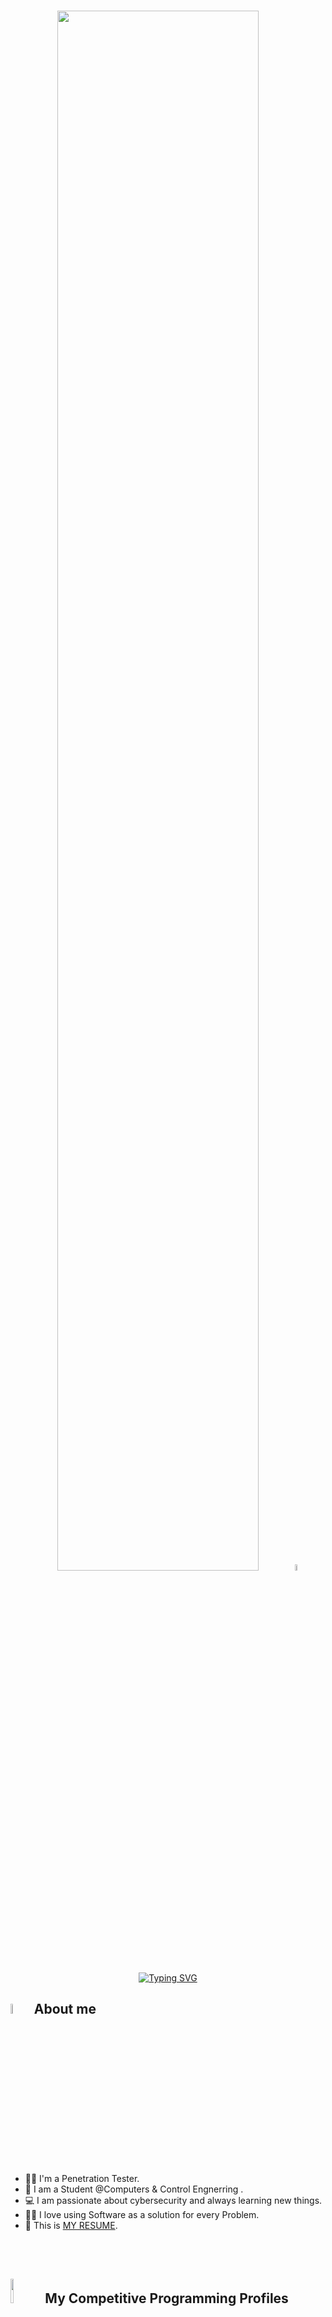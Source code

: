 <h1 align="center"><img src="https://i.postimg.cc/YSVCgVGC/Hi-I-m-Ziad-Mohamed-1.gif" width="80%"> <img src="https://media.giphy.com/media/hvRJCLFzcasrR4ia7z/giphy.gif" width="5%"></h1>


<p align="center">
  <a href="https://git.io/typing-svg"><img src="https://readme-typing-svg.demolab.com?font=Fira+Code&pause=1000&color=D2A306&center=true&vCenter=true&random=false&width=600&lines=I+am+Penetration+Tester+%40DEPI;2nd+Place+at+IEEE+Egypt+AP-S+%2F+MTT-S+Joint+Chapter;3rd+Place+at+Orange+Digital+Center;Winner+at+NASA+Space+Apps+Cairo;Always+learning+new+things;Using+Software+as+a+solution+for+every+Problem" alt="Typing SVG" /></a>


</p>

## <img src = "https://i.pinimg.com/originals/3f/7e/4e/3f7e4eff7c96e9fe4b8b4b1ff3f7bdb5.gif" width = 6.5%> About me

<!-- <img align="right" src="https://i.postimg.cc/VNb8yNvz/Brown-UI-Frame-Types-of-Quadrilaterals-Who-am-I-Game-Presentation-3.png" width=20%> -->

- 👨‍💻 I'm a Penetration Tester.
- :school: I am a Student @Computers & Control Engnerring .
- :computer: I am passionate about cybersecurity and always learning new things.
- ✍🏻 I love using Software as a solution for every Problem.
- :thinking: This is [MY RESUME](https://drive.google.com/file/d/1eU5wDk_DQVDH2NpAKMmVX4JIakW_7HnM/view?usp=sharing).
<be>


<br><br>
## <img src="https://media4.giphy.com/media/dMLmQfCO7lCA2gX3tw/giphy.gif?cid=ecf05e47ak6mwfu812269zzr8ydv529109qzpb8rszwnja9e&rid=giphy.gif&ct=s" width=10%> My Competitive Programming Profiles

<div align="center" width="100%">
  <a href="https://www.spaceappschallenge.org/"><img src="https://i.postimg.cc/jjYfNLG1/space-apps-cairo-7m-Te-Oti-width-500.jpg" alt="Nasa Space Apps Cairo" width="8%"/></a>
  &emsp; 
  <a href="https://r8.ieee.org/egypt-apmtt/?fbclid=IwY2xjawHMGgxleHRuA2FlbQIxMAABHSsD17TOzmKFqQo8zYZ5dujbIknrzdXV2_hCaTbM642VCJYsWUWFVA3csQ_aem_HLduMsbZR_M_8Ll611aYvg"><img src="https://i.postimg.cc/2j9BGHsh/My-Chapter-Logo-1.png" alt="IEEE Egypt AP-S / MTT-S Joint Chapter " width="12%"/></a>
  &emsp;
  <a href="https://www.orangedigitalcenters.com/country/EG/home"><img src="https://i.postimg.cc/1zSgXbFh/images.png" alt="Orange Digital Center" width="6%"/></a>
  &emsp;
  <a href="https://acpc.global/"><img src="https://i.postimg.cc/BZzXHjFC/ACPC-LOGO-n-1-209x300.png" alt="ACPC" width="4%"/></a>
  &emsp;
</div>

## <img src="https://github.com/7oSkaaa/7oSkaaa/blob/main/Images/Connect-with-me.gif?raw=true" width="10%"> Connect with me
<p align="center">
	<a href="mziad@gmail.com"><img img src="https://img.shields.io/badge/gmail-%23EA4335.svg?style=plastic&logo=gmail&logoColor=white" alt="Gmail"/></a>
	<a href="https://github.com/zeyad-mohamedd"><img src="https://img.shields.io/badge/github-%23181717.svg?style=plastic&logo=github&logoColor=white" alt="GitHub"/></a>
	<a href="https://wa.me/0201013358588"><img src="https://img.shields.io/badge/whatsapp-%2325D366.svg?style=plastic&logo=whatsapp&logoColor=white" alt="Whatsapp"/></a>
	<a href="www.linkedin.com/in/ziad-mohamed-759a73240"><img src="https://img.shields.io/badge/linkedin-%230A66C2.svg?style=plastic&logo=linkedin&logoColor=white" alt="LinkedIn"/></a>
	<a href="https://www.facebook.com/ziiadmohamedtaha"><img src="https://img.shields.io/badge/facebook-%231877F2.svg?style=plastic&logo=facebook&logoColor=white" alt="Facebook"/></a>
	<a href="https://www.instagram.com/ziadtahaaa/"><img src="https://img.shields.io/badge/instagram-%23E4405F.svg?style=plastic&logo=instagram&logoColor=white" alt="Instagram"/></a>
	<a href="https://msng.link/o/?ziadtahaaa"><img src="https://img.shields.io/badge/snapchat-%23FFFC00.svg?style=plastic&logo=snapchat&logoColor=black" alt="Snap Chat"/></a>
</p>




## <img src="https://media2.giphy.com/media/QssGEmpkyEOhBCb7e1/giphy.gif?cid=ecf05e47a0n3gi1bfqntqmob8g9aid1oyj2wr3ds3mg700bl&rid=giphy.gif" width ="3%"> My Skills

### <img src = "https://github.com/7oSkaaa/7oSkaaa/blob/main/Images/Programming_Languages.gif?raw=true" width=5%> Programming languages

<p align="center"> 
  &emsp; 
  <a href="https://www.cprogramming.com/" target="_blank"> 
    <img alt="C" src="https://img.shields.io/badge/C%20-%232370ED.svg?style=plastic&logo=c&logoColor=white">
  </a> 
  &emsp;
  <a href="https://www.w3schools.com/cpp/" target="_blank"> 
    <img alt="C++" src="https://img.shields.io/badge/C++%20-%2300599C.svg?style=plastic&logo=c%2B%2B&logoColor=white">
  </a> 
  &emsp;
  <a href="https://developer.mozilla.org/en-US/docs/Web/JavaScript" target="_blank"> 
     <img alt="JavaScript" src="https://img.shields.io/badge/JavaScript%20-%23F7DF1E.svg?style=plastic&logo=javascript&logoColor=black">
   </a>
  &emsp;
  <a href="https://www.java.com" target="_blank"> 
    <img alt="Java" src="https://img.shields.io/badge/Java-%23007396.svg?style=plastic&logo=java&logoColor=white">
  </a>
  &emsp;
   <a href="https://www.python.org" target="_blank">
    <img alt="Python" src="https://img.shields.io/badge/Python%20-%2314354C.svg?style=plastic&logo=python&logoColor=white">
  </a>
</p>
 
 ### <img src = "https://github.com/7oSkaaa/7oSkaaa/blob/main/Images/Software_Tools.gif?raw=true" width=5%>  Software & Tools

<p align="center">
  &emsp; <a href="#"><img alt="Git" src="https://img.shields.io/badge/Git%20-%23F05033.svg?style=plastic&logo=git&logoColor=white"></a> 
  &emsp; <a href="#"><img alt="GitHub" src="https://img.shields.io/badge/github-%23181717.svg?style=plastic&logo=github&logoColor=white"></a> 
  &emsp; <a href="#"><img alt="Markdown" src="https://img.shields.io/badge/Markdown-000000?style=plastic&logo=markdown&logoColor=white"></a> 
  &emsp; <a href="#"><img alt="JSON" src="https://img.shields.io/badge/json-%23000000.svg?style=plastic&logo=json&logoColor=white"></a> 
  &emsp; <a href="#"><img src="https://img.shields.io/badge/mysql-%234479A1.svg?&style=plastic&logo=mysql&logoColor=white"/></a> 
</p>

 ### <img src = "https://github.com/7oSkaaa/7oSkaaa/blob/main/Images/OS.gif?raw=true" width=5%>  Operating Systems 
<p align="center">
  &emsp;
    <a href="#"><img src="https://img.shields.io/badge/Linux-FCC624?style=plastic&logo=linux&logoColor=black"></a>
  &emsp;
    <a href="#"><img src="https://img.shields.io/badge/Ubuntu-E95420?style=plastic&logo=ubuntu&logoColor=white"></a>
  &emsp;
    <a href="#"><img src="https://img.shields.io/badge/Windows-0078D6?style=plastic&logo=windows&logoColor=white"></a>
  
</p>

<br> 


